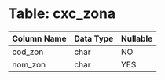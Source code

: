 # Table: cxc_zona

| Column Name | Data Type | Nullable |
|-------------|-----------|----------|
| cod_zon | char | NO |
| nom_zon | char | YES |
